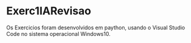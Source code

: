 # Exerc1IARevisao
Os Exercicios foram desenvolvidos em paython, usando o Visual Studio Code no sistema operacional Windows10.